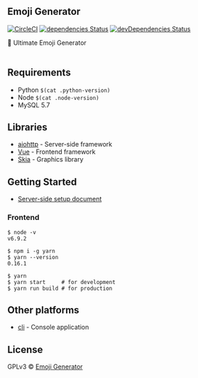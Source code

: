 ## Emoji Generator
[![CircleCI](https://circleci.com/gh/emoji-gen/web-main/tree/master.svg?style=shield)](https://circleci.com/gh/emoji-gen/web-main/tree/master)
[![dependencies Status](https://david-dm.org/emoji-gen/web-main/status.svg)](https://david-dm.org/emoji-gen/web-main)
[![devDependencies Status](https://david-dm.org/emoji-gen/web-main/dev-status.svg)](https://david-dm.org/emoji-gen/web-main?type=dev)

:tada: Ultimate Emoji Generator
<br>
<br>

## Requirements

  - Python `$(cat .python-version)`
  - Node `$(cat .node-version)`
  - MySQL 5.7

## Libraries

- [aiohttp](https://github.com/aio-libs/aiohttp) - Server-side framework
- [Vue](https://vuejs.org/) - Frontend framework
- [Skia](https://skia.org/) - Graphics library

## Getting Started

- [Server-side setup document](server/README.md)

### Frontend

```
$ node -v
v6.9.2

$ npm i -g yarn
$ yarn --version
0.16.1

$ yarn
$ yarn start     # for development
$ yarn run build # for production
```

## Other platforms

- [cli](https://github.com/emoji-gen/cli) - Console application

## License
GPLv3 &copy; [Emoji Generator](https://emoji-gen.ninja)
